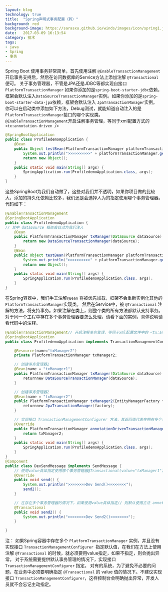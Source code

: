 ```yaml
---
layout: blog
technology: true
title:  "Spring声明式事务配置（转）"
background: red
background-image: https://sarasxu.github.io/winds/images/icon/spring1.jpeg
date:   2017-03-09 16:13:54
category: 技术
tags:
- java
- Spring
- 事务
---
```


Spring Boot 使用事务非常简单，首先使用注解 `@EnableTransactionManagement`开启事务支持后，然后在访问数据库的Service方法上添加注解 `@Transactional` 便可。
关于事务管理器，不管是JPA还是JDBC等都实现自接口`PlatformTransactionManager` 如果你添加的是`spring-boot-starter-jdbc`依赖，框架会默认注入`DataSourceTransactionManager`实例。如果你添加的是`spring-boot-starter-data-jpa`依赖，框架会默认注入 `JpaTransactionManager`实例。
你可以在启动类中添加如下方法，Debug测试，就能知道自动注入的是`PlatformTransactionManager`接口的哪个实现类。
`@EnableTransactionManagement`开启注解事务管理，等同于xml配置方式的` <tx:annotation-driven />`

```java
@SpringBootApplication
public class ProfiledemoApplication {
    @Bean
    public Object testBean(PlatformTransactionManager platformTransactionManager){
        System.out.println(">>>>>>>>>>" + platformTransactionManager.getClass().getName());
        return new Object();
    }
    public static void main(String[] args) {
        SpringApplication.run(ProfiledemoApplication.class, args);
    }
}
```

这些SpringBoot为我们自动做了，这些对我们并不透明，如果你项目做的比较大，添加的持久化依赖比较多，我们还是会选择人为的指定使用哪个事务管理器。 
代码如下：

```java
@EnableTransactionManagement
@SpringBootApplication
public class ProfiledemoApplication {
// 其中 dataSource 框架会自动为我们注入
	@Bean
	public PlatformTransactionManager txManager(DataSource dataSource) {
        return new DataSourceTransactionManager(dataSource);
    }
    @Bean
    public Object testBean(PlatformTransactionManager platformTransactionManager) {
        System.out.println(">>>>>>>>>>" + platformTransactionManager.getClass().getName());
        return new Object();
    }
    public static void main(String[] args) {
        SpringApplication.run(ProfiledemoApplication.class, args);
    }
}
```

在Spring容器中，我们手工注解`@Bean` 将被优先加载，框架不会重新实例化其他的`PlatformTransactionManager`实现类。
然后在Service中，被 `@Transactional` 注解的方法，将支持事务。如果注解在类上，则整个类的所有方法都默认支持事务。
对于同一个工程中存在多个事务管理器要怎么处理，请看下面的实例，具体说明请看代码中的注释。

```java
@EnableTransactionManagement// 开启注解事务管理，等同于xml配置文件中的 <tx:annotation-driven />
@SpringBootApplication
public class ProfiledemoApplication implements TransactionManagementConfigurer {

    @Resource(name="txManager2")
    private PlatformTransactionManager txManager2;

    // 创建事务管理器1
    @Bean(name = "txManager1")
    public PlatformTransactionManager txManager(DataSource dataSource) {
        returnnew DataSourceTransactionManager(dataSource);
    }

    // 创建事务管理器2
    @Bean(name = "txManager2")
    public PlatformTransactionManager txManager2(EntityManagerFactory factory) {
        returnnew JpaTransactionManager(factory);
    }

    // 实现接口 TransactionManagementConfigurer 方法，其返回值代表在拥有多个事务管理器的情况下默认使用的事务管理器
	@Override
	public PlatformTransactionManager annotationDrivenTransactionManager() {
        return txManager2;
    }
    public static void main(String[] args) {
        SpringApplication.run(ProfiledemoApplication.class, args);
    }
}
@Component
public class DevSendMessage implements SendMessage {
    // 使用value具体指定使用哪个事务管理器@Transactional(value="txManager1")
    @Override
	public void send() {
        System.out.println(">>>>>>>>Dev Send()<<<<<<<<");
        send2();
    }

    // 在存在多个事务管理器的情况下，如果使用value具体指定// 则默认使用方法 annotationDrivenTransactionManager() 返回的事务管理器
	@Transactional 
	public void send2() {
        System.out.println(">>>>>>>>Dev Send2()<<<<<<<<");
    }

}
```

注： 
如果Spring容器中存在多个 `PlatformTransactionManager` 实例，并且没有实现接口 `TransactionManagementConfigurer `指定默认值，在我们在方法上使用注解 `@Transactional` 的时候，就必须要用value指定，如果不指定，则会抛出异常。
对于系统需要提供默认事务管理的情况下，实现接口 `TransactionManagementConfigurer` 指定。
对有的系统，为了避免不必要的问题，在业务中必须要明确指定 `@Transactional` 的 value 值的情况下。不建议实现接口 `TransactionManagementConfigurer`，这样控制台会明确抛出异常，开发人员就不会忘记主动指定。
